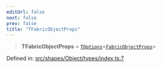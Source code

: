 ```yaml
---
editUrl: false
next: false
prev: false
title: "TFabricObjectProps"
---
```


> **TFabricObjectProps** = [`TOptions`](/api/type-aliases/toptions/)\<[`FabricObjectProps`](/api/interfaces/fabricobjectprops/)\>

Defined in: [src/shapes/Object/types/index.ts:7](https://github.com/fabricjs/fabric.js/blob/8206f10a405480a7ba988ff6cfdde6412c1f13f8/src/shapes/Object/types/index.ts#L7)
